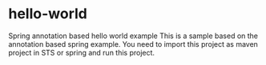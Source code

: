 # hello-world
Spring annotation based hello world example
This is a sample based on the annotation based spring example.
You need to import this project as maven project in STS or spring and run this project.

